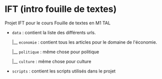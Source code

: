 # IFT (intro fouille de textes)

Projet IFT pour le cours Fouille de textes en M1 TAL

- `data` : contient la liste des différents urls.
  
    |__ `economie` : contient tous les articles pour le domaine de l'économie.
  
    |__ `politique` : même chose pour politique

    |__ `culture` : même chose pour culture
  
- `scripts` : contient les scripts utilisés dans le projet
